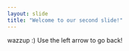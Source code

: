 ```yaml
---
layout: slide
title: "Welcome to our second slide!"
---
```

wazzup :)
Use the left arrow to go back!
